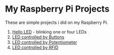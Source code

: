# My Raspberry Pi Projects

These are simple projects i did on my Raspberry Pi.

1. [Hello LED](hello_led/README.md) - blinking one or four LEDs
1. [LED controlled by Buttons](button_led/README.md)
1. [LED controlled by Potentiometer](potenciometer_led/README.md)
1. [LED controlled by RFID](rfid_read_write/README.md)
